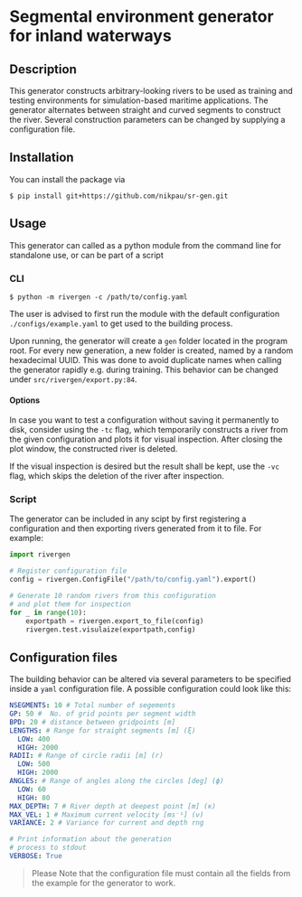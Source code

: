 # Segmental environment generator for inland waterways

## Description

This generator constructs arbitrary-looking rivers to be used as training and testing environments for simulation-based maritime applications. The generator alternates between straight and curved segments to construct the river. Several construction parameters can be changed by supplying a configuration file.

## Installation

You can install the package via

```console
$ pip install git+https://github.com/nikpau/sr-gen.git
```

## Usage

This generator can called as a python module from the command line for standalone use, or can be part of a script

### CLI
```console
$ python -m rivergen -c /path/to/config.yaml
```
The user is advised to first run the module with the default configuration `./configs/example.yaml` to get used to the building process.

Upon running, the generator will create a `gen` folder located in the program root. For every new generation, a new folder is created, named by a random hexadecimal UUID. This was done to avoid duplicate names when calling the generator rapidly e.g. during training. This behavior can be changed under `src/rivergen/export.py:84`.

#### Options

In case you want to test a configuration without saving it permanently to disk, consider using the `-tc` flag, which temporarily constructs a river from the given configuration and plots it for visual inspection. After closing the plot window, the constructed river is deleted.

If the visual inspection is desired but the result shall be kept, use the `-vc` flag, which skips the deletion of the river after inspection.

### Script

The generator can be included in any scipt by first registering a configuration and then exporting rivers generated from it to file. For example:

```python
import rivergen

# Register configuration file
config = rivergen.ConfigFile("/path/to/config.yaml").export()

# Generate 10 random rivers from this configuration
# and plot them for inspection
for _ in range(10):
    exportpath = rivergen.export_to_file(config)
    rivergen.test.visulaize(exportpath,config)


```

## Configuration files

The building behavior can be altered via several parameters to be specified inside a `yaml` configuration file. A possible configuration could look like this:

```yaml
NSEGMENTS: 10 # Total number of segements
GP: 50 #  No. of grid points per segment width
BPD: 20 # distance between gridpoints [m]
LENGTHS: # Range for straight segments [m] (ξ)
  LOW: 400
  HIGH: 2000
RADII: # Range of circle radii [m] (r)
  LOW: 500
  HIGH: 2000
ANGLES: # Range of angles along the circles [deg] (ϕ)
  LOW: 60
  HIGH: 80
MAX_DEPTH: 7 # River depth at deepest point [m] (κ)
MAX_VEL: 1 # Maximum current velocity [ms⁻¹] (ν)
VARIANCE: 2 # Variance for current and depth rng

# Print information about the generation 
# process to stdout
VERBOSE: True
```
> Please Note that the configuration file must contain all the fields from the example for the generator to work.